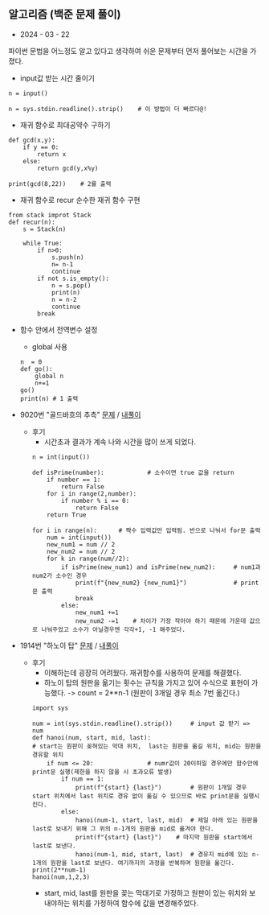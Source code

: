 ## 알고리즘 (백준 문제 풀이)
* 2024 - 03 - 22

파이썬 문법을 어느정도 알고 있다고 생각하여 쉬운 문제부터 먼저 풀어보는 시간을 가졌다.  

* input값 받는 시간 줄이기 
```
n = input()
```  
```
n = sys.stdin.readline().strip()    # 이 방법이 더 빠르다@!
```

* 재귀 함수로 최대공약수 구하기   
```
def gcd(x,y):
    if y == 0:
        return x
    else:
        return gcd(y,x%y)

print(gcd(8,22))    # 2를 출력
```

* 재귀 함수로 recur 순수한 재귀 함수 구현  
```
from stack improt Stack
def recur(n):
    s = Stack(n)

    while True:
        if n>0:
            s.push(n)
            n= n-1
            continue
        if not s.is_empty():
            n = s.pop()
            print(n)
            n = n-2
            continue
        break
```


* 함수 안에서 전역변수 설정
    * global 사용  
    ```
    n  = 0
    def go():
        global n
        n+=1
    go()
    print(n) # 1 출력
    ```

* 9020번 "골드바흐의 추측" [문제](https://www.acmicpc.net/problem/9020) / [내풀이](https://www.acmicpc.net/source/75489624)  
    * 후기 
        * 시간초과 결과가 계속 나와 시간을 많이 쓰게 되었다.
        ```
        n = int(input())
            
        def isPrime(number):            # 소수이면 true 값을 return
            if number == 1:
                return False
            for i in range(2,number):
                if number % i == 0:
                    return False
            return True

        for i in range(n):      # 짝수 입력값만 입력됨. 반으로 나눠서 for문 출력
            num = int(input())
            new_num1 = num // 2
            new_num2 = num // 2
            for k in range(num//2):
                if isPrime(new_num1) and isPrime(new_num2):     # num1과 num2가 소수인 경우
                    print(f"{new_num2} {new_num1}")             # print문 출력
                    break
                else:
                    new_num1 +=1 
                    new_num2 -=1    # 차이가 가장 작아야 하기 때문에 가운데 값으로 나눠주었고 소수가 아닐경우엔 각각+1, -1 해주었다.
        ```

* 1914번 "하노이 탑" [문제](https://www.acmicpc.net/problem/1914) / [내풀이](https://www.acmicpc.net/source/75509319)
    * 후기  
        * 이해하는데 굉장히 어려웠다. 재귀함수를 사용하여 문제를 해결했다.  
        * 하노이 탑의 원판을 옮기는 횟수는 규칙을 가지고 있어 수식으로 표현이 가능했다. -> count = 2**n-1 (원판이 3개일 경우 최소 7번 옮긴다.)  
        ```
        import sys

        num = int(sys.stdin.readline().strip())     # input 값 받기 => num
        def hanoi(num, start, mid, last):            
        # start는 원판이 꽂혀있는 막대 위치,  last는 원판을 옮길 위치, mid는 원판을 경유할 위치
            if num <= 20:               # numr값이 20이하일 경우에만 함수안에 print문 실행(제한을 하지 않을 시 초과오류 발생)
                if num == 1:
                    print(f"{start} {last}")        # 원판이 1개일 경우 start 위치에서 last 위치로 경유 없이 옮길 수 있으므로 바로 print문을 실행시킨다.
                else:
                    hanoi(num-1, start, last, mid)  # 제일 아래 있는 원판을 last로 보내기 위해 그 위의 n-1개의 원판을 mid로 옮겨야 한다. 
                    print(f"{start} {last}")    # 마지막 원판을 start에서 last로 보낸다.
                    hanoi(num-1, mid, start, last)  # 경유지 mid에 있는 n-1개의 원판을 last로 보낸다. 여기까지의 과정을 반복하며 원판을 옮긴다.
        print(2**num-1)
        hanoi(num,1,2,3)
        ```
        * start, mid, last를 원판을 꽂는 막대기로 가정하고 원판이 있는 위치와 보내야하는 위치를 가정하여 함수에 값을 변경해주었다.
